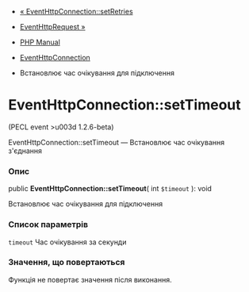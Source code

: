 - [« EventHttpConnection::setRetries](eventhttpconnection.setretries.md)
- [EventHttpRequest »](class.eventhttprequest.md)

- [PHP Manual](index.md)
- [EventHttpConnection](class.eventhttpconnection.md)
- Встановлює час очікування для підключення

# EventHttpConnection::setTimeout

(PECL event \>u003d 1.2.6-beta)

EventHttpConnection::setTimeout — Встановлює час очікування
з'єднання

### Опис

public **EventHttpConnection::setTimeout**( int `$timeout` ): void

Встановлює час очікування для підключення

### Список параметрів

`timeout`
Час очікування за секунди

### Значення, що повертаються

Функція не повертає значення після виконання.

